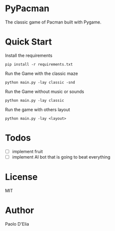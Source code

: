 # PyPacman

The classic game of Pacman built with Pygame.

# Quick Start

Install the requirements
    
    pip install -r requirements.txt
    
Run the Game with the classic maze

    python main.py -lay classic -snd

Run the Game without music or sounds 

    python main.py -lay classic

Run the game with others layout

    python main.py -lay <layout>
    
# Todos

- [ ] implement fruit
- [ ] implement AI bot that is going to beat everything

# License

MIT

# Author

Paolo D'Elia